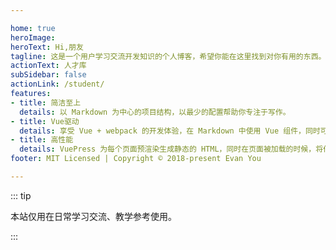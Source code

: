 ```yaml
---

home: true
heroImage: 
heroText: Hi,朋友
tagline: 这是一个用户学习交流开发知识的个人博客，希望你能在这里找到对你有用的东西。
actionText: 人才库
subSidebar: false
actionLink: /student/
features:
- title: 简洁至上
  details: 以 Markdown 为中心的项目结构，以最少的配置帮助你专注于写作。
- title: Vue驱动
  details: 享受 Vue + webpack 的开发体验，在 Markdown 中使用 Vue 组件，同时可以使用 Vue 来开发自定义主题。
- title: 高性能
  details: VuePress 为每个页面预渲染生成静态的 HTML，同时在页面被加载的时候，将作为 SPA 运行。
footer: MIT Licensed | Copyright © 2018-present Evan You

---
```


::: tip

本站仅用在日常学习交流、教学参考使用。

:::